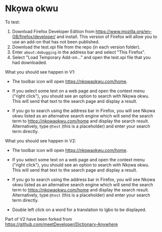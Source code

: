 # Nkọwa okwu

To test:

1. Download Firefox Developer Edition from https://www.mozilla.org/en-GB/firefox/developer/ and install.  This version of Firefox will allow you to use an add-on that has not been published.
2. Download the test.xpi file from the repo (in each version folder).
3. Enter ```about:debugging``` in the address bar and select "This Firefox".
4. Select "Load Temporary Add-on..." and open the test.xpi file that you had downloaded.

What you should see happen in V1:

- The toolbar icon will open https://nkowaokwu.com/home.

- If you select some text on a web page and open the context menu ("right click"), you should see an option to search with Nkọwa okwu.  This will send that text to the search page and display a result.

- If you go to search using the address bar in Firefox, you will see Nkọwa okwu listed as an alternative search engine which will send the search term to https://nkowaokwu.com/home and display the search result.  Alternatively, type ```@test``` (this is a placeholder) and enter your search term directly.

What you should see happen in V2:

- The toolbar icon will open https://nkowaokwu.com/home.

- If you select some text on a web page and open the context menu ("right click"), you should see an option to search with Nkọwa okwu.  This will send that text to the search page and display a result.

- If you go to search using the address bar in Firefox, you will see Nkọwa okwu listed as an alternative search engine which will send the search term to https://nkowaokwu.com/home and display the search result.  Alternatively, type ```@test``` (this is a placeholder) and enter your search term directly.

- Double left click on a word for a translation to Igbo to be displayed.

Part of V2 have been forked from https://github.com/meetDeveloper/Dictionary-Anywhere
